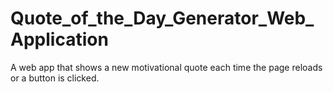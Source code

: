 # Quote_of_the_Day_Generator_Web_Application
 A web app that shows a new motivational quote each time the page reloads or a button is clicked.

